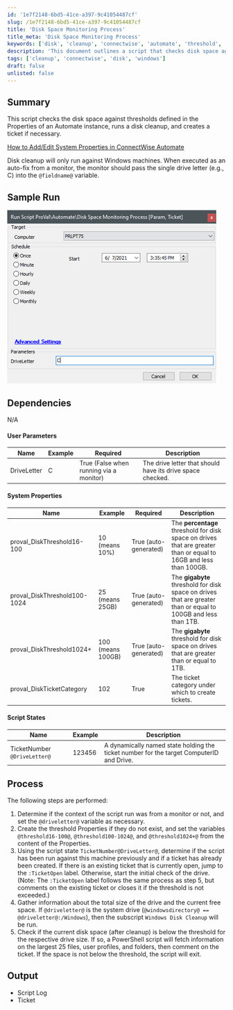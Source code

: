 ```yaml
---
id: '1e7f2148-6bd5-41ce-a397-9c41054487cf'
slug: /1e7f2148-6bd5-41ce-a397-9c41054487cf
title: 'Disk Space Monitoring Process'
title_meta: 'Disk Space Monitoring Process'
keywords: ['disk', 'cleanup', 'connectwise', 'automate', 'threshold', 'ticket']
description: 'This document outlines a script that checks disk space against defined thresholds in a ConnectWise Automate instance, performs disk cleanup on Windows machines, and creates a ticket if necessary. It includes user parameters, system properties, and a detailed process for execution.'
tags: ['cleanup', 'connectwise', 'disk', 'windows']
draft: false
unlisted: false
---
```


## Summary

This script checks the disk space against thresholds defined in the Properties of an Automate instance, runs a disk cleanup, and creates a ticket if necessary.

[How to Add/Edit System Properties in ConnectWise Automate](https://proval.itglue.com/DOC-5078775-7604247)

Disk cleanup will only run against Windows machines. When executed as an auto-fix from a monitor, the monitor should pass the single drive letter (e.g., C) into the `@fieldname@` variable.

## Sample Run

![Sample Run](../../../static/img/Disk-Space-Monitoring-Process/image_1.png)

## Dependencies

N/A

#### User Parameters

| Name        | Example | Required                           | Description                                                  |
|-------------|---------|------------------------------------|--------------------------------------------------------------|
| DriveLetter | C       | True (False when running via a monitor) | The drive letter that should have its drive space checked.   |

#### System Properties

| Name                       | Example           | Required              | Description                                                                                                         |
|----------------------------|-------------------|-----------------------|---------------------------------------------------------------------------------------------------------------------|
| proval_DiskThreshold16-100 | 10 (means 10%)    | True (auto-generated) | The **percentage** threshold for disk space on drives that are greater than or equal to 16GB and less than 100GB. |
| proval_DiskThreshold100-1024 | 25 (means 25GB)  | True (auto-generated) | The **gigabyte** threshold for disk space on drives that are greater than or equal to 100GB and less than 1TB.    |
| proval_DiskThreshold1024+  | 100 (means 100GB) | True (auto-generated) | The **gigabyte** threshold for disk space on drives that are greater than or equal to 1TB.                         |
| proval_DiskTicketCategory   | 102               | True                  | The ticket category under which to create tickets.                                                                 |

#### Script States

| Name                     | Example   | Description                                                                                     |
|--------------------------|-----------|-------------------------------------------------------------------------------------------------|
| TicketNumber `@DriveLetter@` | 123456    | A dynamically named state holding the ticket number for the target ComputerID and Drive.      |

## Process

The following steps are performed:

1. Determine if the context of the script run was from a monitor or not, and set the `@driveletter@` variable as necessary.
2. Create the threshold Properties if they do not exist, and set the variables `@threshold16-100@`, `@threshold100-1024@`, and `@threshold1024+@` from the content of the Properties.
3. Using the script state `TicketNumber@DriveLetter@`, determine if the script has been run against this machine previously and if a ticket has already been created. If there is an existing ticket that is currently open, jump to the `:TicketOpen` label. Otherwise, start the initial check of the drive. (Note: The `:TicketOpen` label follows the same process as step 5, but comments on the existing ticket or closes it if the threshold is not exceeded.)
4. Gather information about the total size of the drive and the current free space. If `@driveletter@` is the system drive (`@windowsdirectory@ == @driveletter@:/Windows`), then the subscript `Windows Disk Cleanup` will be run.
5. Check if the current disk space (after cleanup) is below the threshold for the respective drive size. If so, a PowerShell script will fetch information on the largest 25 files, user profiles, and folders, then comment on the ticket. If the space is not below the threshold, the script will exit.

## Output

- Script Log
- Ticket


